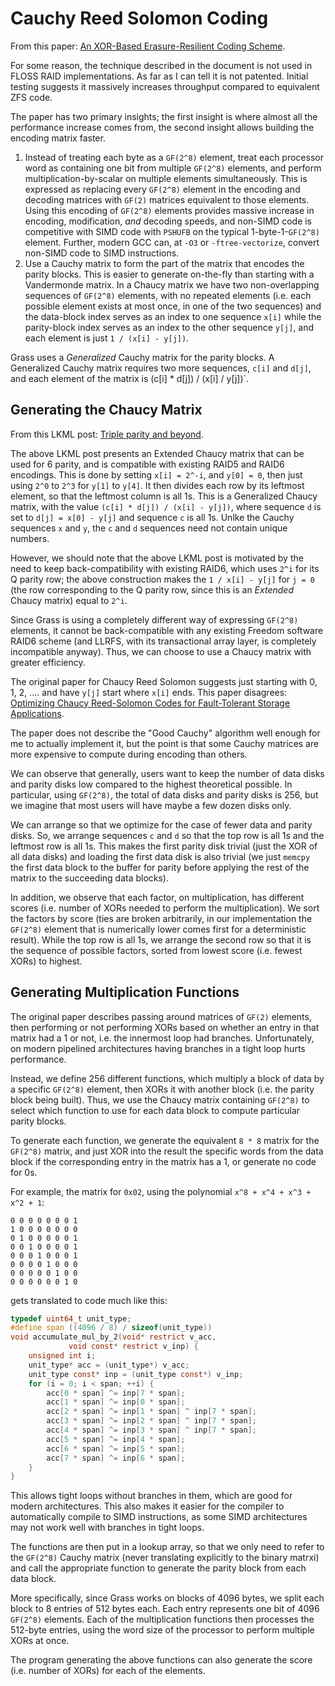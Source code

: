 Cauchy Reed Solomon Coding
==========================

From this paper: [An XOR-Based Erasure-Resilient Coding Scheme](https://www.researchgate.net/profile/Michael-Luby-2/publication/2643899_An_XOR-Based_Erasure-Resilient_Coding_Scheme/links/02bfe50f19c46ba3cc000000/An-XOR-Based-Erasure-Resilient-Coding-Scheme.pdf).

For some reason, the technique described in the document is not
used in FLOSS RAID implementations.
As far as I can tell it is not patented.
Initial testing suggests it massively increases throughput
compared to equivalent ZFS code.

The paper has two primary insights; the first insight is where
almost all the performance increase comes from, the second
insight allows building the encoding matrix faster.

1.  Instead of treating each byte as a `GF(2^8)` element, treat
    each processor word as containing one bit from multiple
    `GF(2^8)` elements, and perform multiplication-by-scalar
    on multiple elements simultaneously.
    This is expressed as replacing every `GF(2^8)` element in
    the encoding and decoding matrices with `GF(2)` matrices
    equivalent to those elements.
    Using this encoding of `GF(2^8)` elements provides massive
    increase in encoding, modification, *and* decoding speeds,
    and non-SIMD code is competitive with SIMD code with
    `PSHUFB` on the typical 1-byte-1-`GF(2^8)` element.
    Further, modern GCC can, at `-O3` or `-ftree-vectorize`,
    convert non-SIMD code to SIMD instructions.
2.  Use a Cauchy matrix to form the part of the matrix that
    encodes the parity blocks.
    This is easier to generate on-the-fly than starting with a
    Vandermonde matrix.
    In a Chaucy matrix we have two non-overlapping sequences of
    `GF(2^8)` elements, with no repeated elements (i.e. each
    possible element exists at most once, in one of the two
    sequences) and the data-block index serves as an index to one
    sequence `x[i]` while the parity-block index serves as an
    index to the other sequence `y[j]`, and each element is just
    `1 / (x[i] - y[j])`.

Grass uses a *Generalized* Cauchy matrix for the parity blocks.
A Generalized Cauchy matrix requires two more sequences, `c[i]`
and `d[j]`, and each element of the matrix is
(c[i] * d[j]) / (x[i] / y[j])`.

Generating the Chaucy Matrix
----------------------------

From this LKML post: [Triple parity and beyond](https://www.mail-archive.com/linux-btrfs@vger.kernel.org/msg28964.html).

The above LKML post presents an Extended Chaucy matrix that can
be used for 6 parity, and is compatible with existing RAID5 and
RAID6 encodings.
This is done by setting `x[i] = 2^-i`, and `y[0] = 0`, then just
using `2^0` to `2^3` for `y[1]` to `y[4]`.
It then divides each row by its leftmost element, so that the
leftmost column is all 1s.
This is a Generalized Chaucy matrix, with the value
`(c[i] * d[j]) / (x[i] - y[j])`, where sequence `d` is set to
`d[j] = x[0] - y[j]` and sequence `c` is all 1s.
Unlke the Cauchy sequences `x` and `y`, the `c` and `d` sequences
need not contain unique numbers.

However, we should note that the above LKML post is motivated
by the need to keep back-compatibility with existing RAID6,
which uses `2^i` for its Q parity row; the above construction
makes the `1 / x[i] - y[j]` for `j = 0` (the row corresponding
to the Q parity row, since this is an *Extended* Chaucy matrix)
equal to `2^i`.

Since Grass is using a completely different way of expressing
`GF(2^8)` elements, it cannot be back-compatible with any
existing Freedom software RAID6 scheme (and LLRFS, with its
transactional array layer, is completely incompatible anyway).
Thus, we can choose to use a Chaucy matrix with greater
efficiency.

The original paper for Chaucy Reed Solomon suggests just
starting with 0, 1, 2, .... and have `y[j]` start where `x[i]`
ends.
This paper disagrees: [Optimizing Chaucy Reed-Solomon Codes
for Fault-Tolerant Storage Applications](https://web.eecs.utk.edu/~jplank/plank/papers/CS-05-569.pdf).

The paper does not describe the "Good Cauchy" algorithm
well enough for me to actually implement it, but the point
is that some Cauchy matrices are more expensive to compute
during encoding than others.

We can observe that generally, users want to keep the number
of data disks and parity disks low compared to the highest
theoretical possible.
In particular, using `GF(2^8)`, the total of data disks and
parity disks is 256, but we imagine that most users will have
maybe a few dozen disks only.

We can arrange so that we optimize for the case of fewer
data and parity disks.
So, we arrange sequences `c` and `d` so that the top row is
all 1s and the leftmost row is all 1s.
This makes the first parity disk trivial (just the XOR of
all data disks) and loading the first data disk is also
trivial (we just `memcpy` the first data block to the buffer
for parity before applying the rest of the matrix to the
succeeding data blocks).

In addition, we observe that each factor, on multiplication,
has different scores (i.e. number of XORs needed to perform
the multiplication).
We sort the factors by score (ties are broken arbitrarily,
in our implementation the `GF(2^8)` element that is numerically
lower comes first for a deterministic result).
While the top row is all 1s, we arrange the second row so that
it is the sequence of possible factors, sorted from lowest
score (i.e. fewest XORs) to highest.

Generating Multiplication Functions
-----------------------------------

The original paper describes passing around matrices of
`GF(2)` elements, then performing or not performing XORs
based on whether an entry in that matrix had a 1 or not,
i.e. the innermost loop had branches.
Unfortunately, on modern pipelined architectures having
branches in a tight loop hurts performance.

Instead, we define 256 different functions, which multiply
a block of data by a specific `GF(2^8)` element, then XORs
it with another block (i.e. the parity block being built).
Thus, we use the Chaucy matrix containing `GF(2^8)` to
select which function to use for each data block to compute
particular parity blocks.

To generate each function, we generate the equivalent
`8 * 8` matrix for the `GF(2^8)` matrix, and just XOR
into the result the specific words from the data block
if the corresponding entry in the matrix has a 1, or
generate no code for 0s.

For example, the matrix for `0x02`, using the polynomial
`x^8 + x^4 + x^3 + x^2 + 1`:

    0 0 0 0 0 0 0 1
    1 0 0 0 0 0 0 0
    0 1 0 0 0 0 0 1
    0 0 1 0 0 0 0 1
    0 0 0 1 0 0 0 1
    0 0 0 0 1 0 0 0
    0 0 0 0 0 1 0 0
    0 0 0 0 0 0 1 0

gets translated to code much like this:

```c
typedef uint64_t unit_type;
#define span ((4096 / 8) / sizeof(unit_type))
void accumulate_mul_by_2(void* restrict v_acc,
			 void const* restrict v_inp) {
	unsigned int i;
	unit_type* acc = (unit_type*) v_acc;
	unit_type const* inp = (unit_type const*) v_inp;
	for (i = 0; i < span; ++i) {
		acc[0 * span] ^= inp[7 * span];
		acc[1 * span] ^= inp[0 * span];
		acc[2 * span] ^= inp[1 * span] ^ inp[7 * span];
		acc[3 * span] ^= inp[2 * span] ^ inp[7 * span];
		acc[4 * span] ^= inp[3 * span] ^ inp[7 * span];
		acc[5 * span] ^= inp[4 * span];
		acc[6 * span] ^= inp[5 * span];
		acc[7 * span] ^= inp[6 * span];
	}
}
```

This allows tight loops without branches in them, which are
good for modern architectures.
This also makes it easier for the compiler to automatically
compile to SIMD instructions, as some SIMD architectures
may not work well with branches in tight loops.

The functions are then put in a lookup array, so that we only
need to refer to the `GF(2^8)` Cauchy matrix (never translating
explicitly to the binary matrxi) and call the appropriate
function to generate the parity block from each data block.

More specifically, since Grass works on blocks of 4096
bytes, we split each block to 8 entries of 512 bytes each.
Each entry represents one bit of 4096 `GF(2^8)` elements.
Each of the multiplication functions then processes the
512-byte entries, using the word size of the processor to
perform multiple XORs at once.

The program generating the above functions can also
generate the score (i.e. number of XORs) for each of the
elements.
